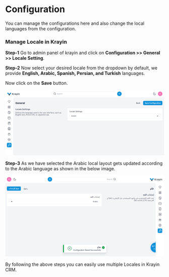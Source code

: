 # Configuration

You can manage the configurations here and also change the local languages from the configuration.

### Manage Locale in Krayin

**Step-1** Go to admin panel of krayin and click on **Configuration >> General >> Locale Setting**. 

**Step-2** Now select your desired locale from the dropdown by default, we provide **English, Arabic, Spanish, Persian, and Turkish** languages.

Now click on the **Save** button.

![Configure](../../assets/2.0/images/configure/locale.png)

**Step-3** As we have selected the Arabic local layout gets updated according to the Arabic language as shown in the below image.

![Arabic](../../assets/2.0/images/configure/arabic.png)

By following the above steps you can easily use multiple Locales in Krayin CRM.



